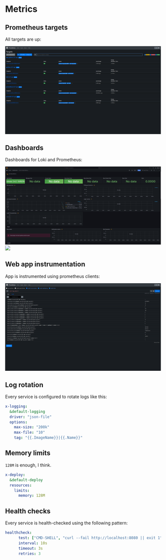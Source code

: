 # Metrics

## Prometheus targets

All targets are up:

![](assets/prometheus_targets.png)

## Dashboards

Dashboards for Loki and Prometheus:

![](assets/dashboard_loki.png) ![](assets/dashboard_grafana.png)

## Web app instrumentation

App is instrumented using prometheus clients:

![](assets/app_python_graph.png)

## Log rotation

Every service is configured to rotate logs like this:

```yaml
x-logging:
  &default-logging
  driver: "json-file"
  options:
    max-size: "200k"
    max-file: "10"
    tag: "{{.ImageName}}|{{.Name}}"
```

## Memory limits

`128M` is enough, I think.

```yaml
x-deploy:
  &default-deploy
  resources:
    limits:
      memory: 128M
```

## Health checks

Every service is health-checked using the following pattern:

```yaml
healthcheck:
      test: ["CMD-SHELL", "curl --fail http://localhost:8080 || exit 1"]
      interval: 10s
      timeout: 3s
      retries: 3
```
